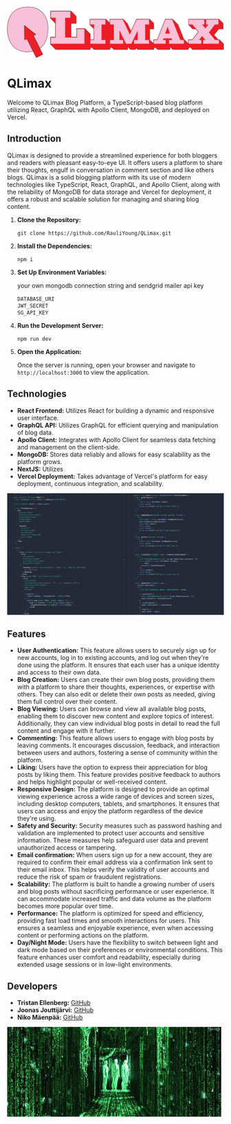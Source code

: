 ![QLimax Logo](public/qlimax2.svg)

# QLimax

Welcome to QLimax Blog Platform, a TypeScript-based blog platform utilizing React, GraphQL with Apollo Client, MongoDB, and deployed on Vercel.

## Introduction

QLimax is designed to provide a streamlined experience for both bloggers and readers with pleasant easy-to-eye UI. It offers users a platform to share their thoughts, engulf in conversation in comment section and like others blogs. QLimax is a solid blogging platform with its use of modern technologies like TypeScript, React, GraphQL, and Apollo Client, along with the reliability of MongoDB for data storage and Vercel for deployment, it offers a robust and scalable solution for managing and sharing blog content.

1. **Clone the Repository:**

   ```
   git clone https://github.com/RauliYoung/QLimax.git
   ```

2. **Install the Dependencies:**

   ```
   npm i
   ```

3. **Set Up Environment Variables:**

   your own mongodb connection string and sendgrid mailer api key

   ```
   DATABASE_URI
   JWT_SECRET
   SG_API_KEY
   ```

4. **Run the Development Server:**

   ```
   npm run dev
   ```

5. **Open the Application:**

   Once the server is running, open your browser and navigate to `http://localhost:3000` to view the application.

## Technologies

- **React Frontend:** Utilizes React for building a dynamic and responsive user interface.
- **GraphQL API:** Utilizes GraphQL for efficient querying and manipulation of blog data.
- **Apollo Client:** Integrates with Apollo Client for seamless data fetching and management on the client-side.
- **MongoDB:** Stores data reliably and allows for easy scalability as the platform grows.
- **NextJS:** Utilizes
- **Vercel Deployment:** Takes advantage of Vercel's platform for easy deployment, continuous integration, and scalability.

![Code example](photo/readme_code_example.png)

## Features

- **User Authentication:** This feature allows users to securely sign up for new accounts, log in to existing accounts, and log out when they're done using the platform. It ensures that each user has a unique identity and access to their own data.
- **Blog Creation:** Users can create their own blog posts, providing them with a platform to share their thoughts, experiences, or expertise with others. They can also edit or delete their own posts as needed, giving them full control over their content.
- **Blog Viewing:** Users can browse and view all available blog posts, enabling them to discover new content and explore topics of interest. Additionally, they can view individual blog posts in detail to read the full content and engage with it further.
- **Commenting:** This feature allows users to engage with blog posts by leaving comments. It encourages discussion, feedback, and interaction between users and authors, fostering a sense of community within the platform.
- **Liking:** Users have the option to express their appreciation for blog posts by liking them. This feature provides positive feedback to authors and helps highlight popular or well-received content.
- **Responsive Design:** The platform is designed to provide an optimal viewing experience across a wide range of devices and screen sizes, including desktop computers, tablets, and smartphones. It ensures that users can access and enjoy the platform regardless of the device they're using.
- **Safety and Security:** Security measures such as password hashing and validation are implemented to protect user accounts and sensitive information. These measures help safeguard user data and prevent unauthorized access or tampering.
- **Email confirmation:** When users sign up for a new account, they are required to confirm their email address via a confirmation link sent to their email inbox. This helps verify the validity of user accounts and reduce the risk of spam or fraudulent registrations.
- **Scalability:** The platform is built to handle a growing number of users and blog posts without sacrificing performance or user experience. It can accommodate increased traffic and data volume as the platform becomes more popular over time.
- **Performance:** The platform is optimized for speed and efficiency, providing fast load times and smooth interactions for users. This ensures a seamless and enjoyable experience, even when accessing content or performing actions on the platform.
- **Day/Night Mode:** Users have the flexibility to switch between light and dark mode based on their preferences or environmental conditions. This feature enhances user comfort and readability, especially during extended usage sessions or in low-light environments.

## Developers

- **Tristan Ellenberg:** [GitHub](https://github.com/RauliYoung)
- **Joonas Jouttijärvi:** [GitHub](https://github.com/joonasjouttijarvi)
- **Niko Mäenpää:** [GitHub](https://github.com/Mashadeve)

![Matrix](photo/matrix_tres_amigos.gif)
